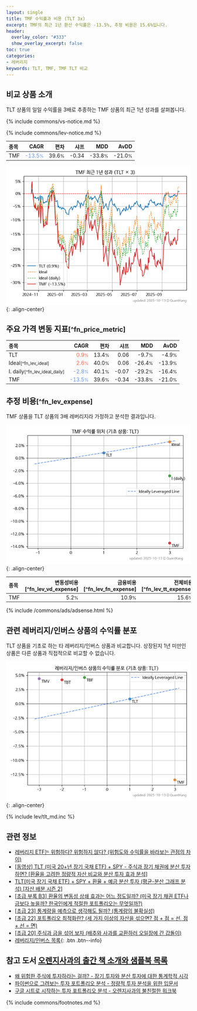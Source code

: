 ```yaml
---
layout: single
title: TMF 수익률과 비용 (TLT 3x)
excerpt: TMF의 최근 1년 환산 수익률은 -13.5%, 추정 비용은 15.6%입니다.
header:
  overlay_color: "#333"
  show_overlay_excerpt: false
toc: true
categories:
- 레버리지
keywords: TLT, TMF, TMF TLT 비교
---
```


## 비교 상품 소개


TLT 상품의 일일 수익률을 3배로 추종하는 TMF 상품의 최근 1년 성과를 살펴봅니다.





{% include commons/vs-notice.md %}

{% include commons/lev-notice.md %}

| **종목** | **CAGR** | **편차** | **샤프** | **MDD** | **AvDD** |
| :------------ | ------: | -----------: | -------: | ------: | -------: |
| TMF | <span style="color: cornflowerblue">-13.5<small>%</small></span> | 39.6<small>%</small> | -0.34 | -33.8<small>%</small> | -21.0<small>%</small> |

<!-- more -->


![TMF](/lev/images/tmf.png){: .align-center}


## 주요 가격 변동 지표<small>[^fn_price_metric]</small>


| **종목** | **CAGR** | **편차** | **샤프** | **MDD** | **AvDD** |
| :------------ | ------: | -----------: | -------: | ------: | -------: |
| TLT | <span style="color: tomato">0.9<small>%</small></span> | 13.4<small>%</small> | 0.06 | -9.7<small>%</small> | -4.9<small>%</small> |
| Ideal<small>[^fn_lev_ideal]</small> | <span style="color: tomato">2.6<small>%</small></span> | 40.0<small>%</small> | 0.06 | -26.4<small>%</small> | -13.9<small>%</small> |
| I. daily<small>[^fn_lev_ideal_daily]</small> | <span style="color: cornflowerblue">-2.8<small>%</small></span> | 40.1<small>%</small> | -0.07 | -29.2<small>%</small> | -16.4<small>%</small> |
| TMF | <span style="color: cornflowerblue">-13.5<small>%</small></span> | 39.6<small>%</small> | -0.34 | -33.8<small>%</small> | -21.0<small>%</small> |


## 추정 비용<small>[^fn_lev_expense]</small><a id="expense"></a>

TMF 상품을 TLT 상품의 3배 레버리지라 가정하고 분석한 결과입니다.

![TMF](/lev/images/tmf_ideal.png){: .align-center}

| **종목** | **변동성비용**[^fn_lev_vd_expense] | **금융비용**[^fn_lev_fn_expense] | **전체비용**[^fn_lev_tt_expense] |
| :------------ | ------: | -----------: | -------: |
| TMF | 5.2<small>%</small> | 10.9<small>%</small> | 15.6<small>%</small> |

{% include /commons/ads/adsense.html %}



## 관련 레버리지/인버스 상품의 수익률 분포

TLT 상품을 기초로 하는 타 레버리지/인버스 상품과 비교합니다. 상장된지 1년 미만인 상품은 다른 상품과 직접적으로 비교할 수 없습니다.

![TLT](/lev/images/tlt_ideal.png){: .align-center}

{% include lev/tlt_md.inc %}


## 관련 정보

- [레버리지 ETF는 위험하다? 위험하지 않다? (위험도와 수익률을 바라보는 관점의 차이)](https://kongdori.tistory.com/182)
- [[동영상] TLT (미국 20+년 장기  국채 ETF) + SPY - 주식과 장기 채권에 분산 투자하면? [환율을 고려한 정량적 자산 비교와 분산 투자 효과 분석]](https://youtu.be/j-V_aLdjSlo)
- [TLT(미국 장기 국채 ETF) + SPY + 환율 + 예금 분산 투자 (평균-분산 그래프 분석) [자산 배분 시즌 2]](https://m.blog.naver.com/onuri2005/223924670469)
- [[초급 부록 B3] 환율의 변동성 상쇄 효과는 어느 정도일까? (미국 장기 채권 ETF나 금보다 높을까? 한국인에게 적절한 포트폴리오는 무엇일까?)](https://kongdori.tistory.com/394)
- [[초급 23] 통계량을 예측으로 생각해도 될까? (통계량의 불확실성)](https://kongdori.tistory.com/386)
- [[초급 22] 포트폴리오 최적화란? (세 가지 이상의 자산을 섞으면? 점 + 점 = 선, 점 + 선 = 면)](https://kongdori.tistory.com/385)
- [[초급 20] 주식과 금을 섞어 보자 (배추와 사과를 교환하러 오일장에 간 갑돌이)](https://kongdori.tistory.com/382)
- [레버리지/인버스 목록](/lev/){: .btn .btn--info}


## 참고 도서 [오렌지사과의 출간 책 소개와 샘플북 목록](https://kongdori.tistory.com/691)

- [왜 위험한 주식에 투자하라는 걸까? - 장기 투자와 분산 투자에 대한 통계학적 시각](https://kongdori.tistory.com/421)
- [파이썬으로 그려보는 투자 포트폴리오 분석  - 정량적 투자 분석을 위한 입문서](https://kongdori.tistory.com/643)
- [구글 시트로 시작하는 투자 포트폴리오 분석 - 오렌지사과의 불친절한 워크북](https://kongdori.tistory.com/449)

{% include commons/footnotes.md %}